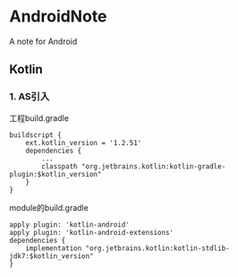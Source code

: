 # AndroidNote
A note for Android


## Kotlin
### 1. AS引入
工程build.gradle
```
buildscript {    
    ext.kotlin_version = '1.2.51'    
    dependencies {        
        ...        
        classpath "org.jetbrains.kotlin:kotlin-gradle-plugin:$kotlin_version"    
    }
}
```

module的build.gradle
```
apply plugin: 'kotlin-android'
apply plugin: 'kotlin-android-extensions'
dependencies {
    implementation "org.jetbrains.kotlin:kotlin-stdlib-jdk7:$kotlin_version"
}

```
